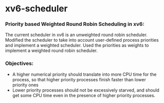 # xv6-scheduler

### Priority based Weighted Round Robin Scheduling in xv6:
The  current  scheduler  in  xv6  is  an  unweighted  round  robin  scheduler. Modified the scheduler to take into account user-defined process priorities and implement a weighted scheduler. Used the priorities as weights to implement a weighted round robin scheduler. 

### Objectives:
- A higher numerical priority should translate into more CPU time for the process, so that higher priority processes finish faster than lower priority ones  
- Lower priority processes should not be excessively starved, and should get some CPU time even in the presence of higher priority processes.
